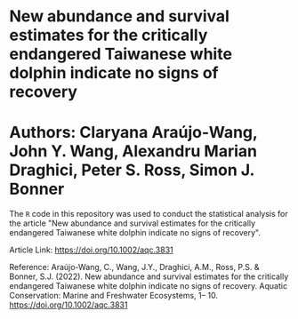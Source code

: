 # New abundance and survival estimates for the critically endangered Taiwanese white dolphin indicate no signs of recovery
# Authors: Claryana Araújo-Wang, John Y. Wang, Alexandru Marian Draghici, Peter S. Ross, Simon J. Bonner

The `R` code in this repository was used to conduct the statistical analysis for the article "New abundance and survival estimates for the critically endangered Taiwanese white dolphin indicate no signs of recovery". 

Article Link: https://doi.org/10.1002/aqc.3831

Reference: Araújo-Wang, C., Wang, J.Y., Draghici, A.M., Ross, P.S. & Bonner, S.J. (2022). New abundance and survival estimates for the critically endangered Taiwanese white dolphin indicate no signs of recovery. Aquatic Conservation: Marine and Freshwater Ecosystems, 1– 10. https://doi.org/10.1002/aqc.3831
